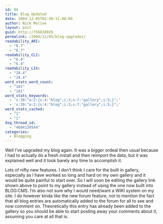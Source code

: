 ```yaml
---
id: 84
title: Blog Updated
date: 2004-12-05T02:49:11-08:00
author: Nick Moline
layout: post
guid: http://756838929
permalink: /2004/12/05/blog-upgrades/
readability_ARI:
  - "8.7"
  - "8.7"
readability_CLI:
  - "6.4"
  - "6.4"
readability_LIX:
  - "28.4"
  - "28.4"
word_stats_word_count:
  - "181"
  - "181"
word_stats_keywords:
  - 's:39:"a:2:{s:4:"blog";i:3;s:7:"gallery";i:5;}";'
  - 's:39:"a:2:{s:4:"blog";i:3;s:7:"gallery";i:5;}";'
word_stats_cached:
  - "1"
  - "1"
dsq_thread_id:
  - "4684130544"
categories:
  - Blogging
---
```

Well I&#8217;ve upgraded my blog again. It was a bigger ordeal then usual because I had to actually do a fresh install and then reimport the data, but it was explained well and it took barely any time to accomplish it.

<!--more-->

Lots of nifty new features. I don&#8217;t think I care for the built in gallery, especially as I have worked so long and hard on my own gallery and it would be quite painful to start over. So I will soon be editing the gallery link shown above to point to my gallery instead of using the one now built into BLOG:CMS. I&#8217;m also not sure why I would need/want a WIKI system on my site. I do however kinda like the new forum feature, not to mention the fact that all blog entries are automatically added to the forum for all to see and now comment on. Theoretically this entry has already been added to the gallery so you should be able to start posting away your comments about it, assuming you care at all that is.